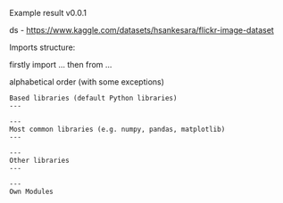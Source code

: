 Example result v0.0.1

ds - https://www.kaggle.com/datasets/hsankesara/flickr-image-dataset

Imports structure: 

firstly import ...
then from ...

alphabetical order (with some exceptions)

```
Based libraries (default Python libraries)
---

---
Most common libraries (e.g. numpy, pandas, matplotlib)
---

---
Other libraries
---

---
Own Modules
```